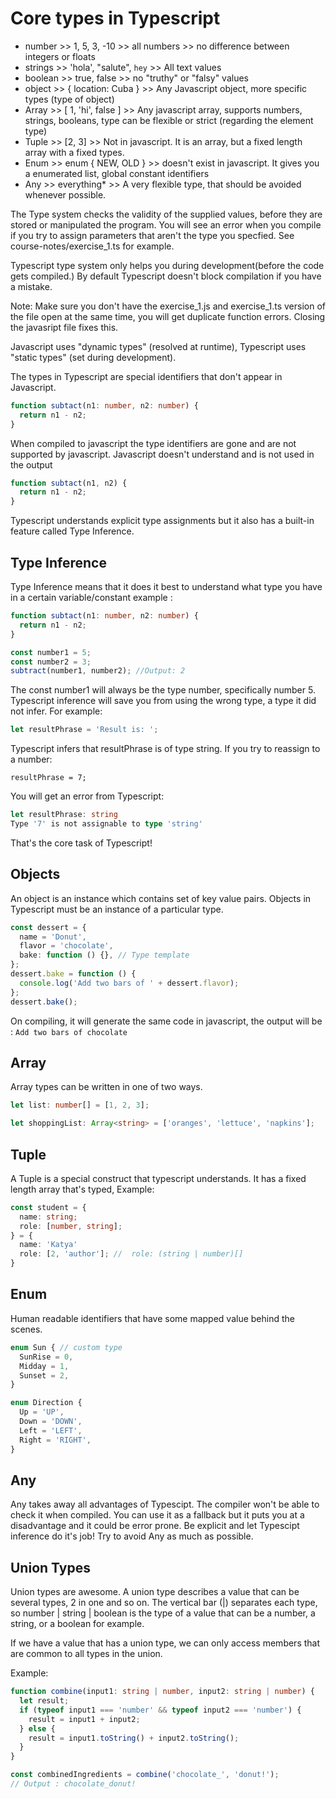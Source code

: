 # Core types in Typescript

- number >> 1, 5, 3, -10 >> all numbers >> no difference between integers or floats
- strings >> 'hola', "salute", `hey` >> All text values
- boolean >> true, false >> no "truthy" or "falsy" values
- object >> { location: Cuba } >> Any Javascript object, more specific types (type of object)
- Array >> [ 1, 'hi', false ] >> Any javascript array, supports numbers, strings, booleans, type can be flexible or strict (regarding the element type)
- Tuple >> [2, 3] >> Not in javascript. It is an array, but a fixed length array with a fixed types.
- Enum >> enum { NEW, OLD } >> doesn't exist in javascript. It gives you a enumerated list, global constant identifiers
- Any >> everything\* >> A very flexible type, that should be avoided whenever possible.

The Type system checks the validity of the supplied values, before they are stored or manipulated the program. You will see an error when you compile if you try to assign parameters that aren't the type you specfied. See course-notes/exercise_1.ts for example.

Typescript type system only helps you during development(before the code gets compiled.) By default Typescript doesn't block compilation if you have a mistake.

Note: Make sure you don't have the exercise_1.js and exercise_1.ts version of the file open at the same time, you will get duplicate function errors. Closing the javasript file fixes this.

Javascript uses "dynamic types" (resolved at runtime), Typescript uses "static types" (set during development).

The types in Typescript are special identifiers that don't appear in Javascript.

```typescript
function subtact(n1: number, n2: number) {
  return n1 - n2;
}
```

When compiled to javascript the type identifiers are gone and are not supported by javascript. Javascript doesn't understand and is not used in the output

```javascript
function subtact(n1, n2) {
  return n1 - n2;
}
```

Typescript understands explicit type assignments but it also has a built-in feature called Type Inference.

## Type Inference

Type Inference means that it does it best to understand what type you have in a certain variable/constant example :

```typescript
function subtact(n1: number, n2: number) {
  return n1 - n2;
}

const number1 = 5;
const number2 = 3;
subtract(number1, number2); //Output: 2
```

The const number1 will always be the type number, specifically number 5. Typescript inference will save you from using the wrong type, a type it did not infer. For example:

```typescript
let resultPhrase = 'Result is: ';
```

Typescript infers that resultPhrase is of type string. If you try to reassign to a number:

```
resultPhrase = 7;
```

You will get an error from Typescript:

```typescript
let resultPhrase: string
Type '7' is not assignable to type 'string'
```

That's the core task of Typescript!

## Objects

An object is an instance which contains set of key value pairs. Objects in Typescript must be an instance of a particular type.

```typescript
const dessert = {
  name = 'Donut',
  flavor = 'chocolate',
  bake: function () {}, // Type template
};
dessert.bake = function () {
  console.log('Add two bars of ' + dessert.flavor);
};
dessert.bake();
```

On compiling, it will generate the same code in javascript, the output will be : `Add two bars of chocolate`

## Array

Array types can be written in one of two ways.

```typescript
let list: number[] = [1, 2, 3];
```

```typescript
let shoppingList: Array<string> = ['oranges', 'lettuce', 'napkins'];
```

## Tuple

A Tuple is a special construct that typescript understands. It has a fixed length array that's typed, Example:

```typescript
const student = {
  name: string;
  role: [number, string];
} = {
  name: 'Katya'
  role: [2, 'author']; //  role: (string | number)[]
}
```

## Enum

Human readable identifiers that have some mapped value behind the scenes.

```typescript
enum Sun { // custom type
  SunRise = 0,
  Midday = 1,
  Sunset = 2,
}

enum Direction {
  Up = 'UP',
  Down = 'DOWN',
  Left = 'LEFT',
  Right = 'RIGHT',
}
```

## Any

Any takes away all advantages of Typescipt. The compiler won't be able to check it when compiled. You can use it as a fallback but it puts you at a disadvantage and it could be error prone. Be explicit and let Typescipt inference do it's job! Try to avoid Any as much as possible.

## Union Types

Union types are awesome. A union type describes a value that can be several types, 2 in one and so on. The vertical bar (|) separates each type, so
number | string | boolean is the type of a value that can be a number, a string, or a boolean for example.

If we have a value that has a union type, we can only access members that are common to all types in the union.

Example:

```typescript
function combine(input1: string | number, input2: string | number) {
  let result;
  if (typeof input1 === 'number' && typeof input2 === 'number') {
    result = input1 + input2;
  } else {
    result = input1.toString() + input2.toString();
  }
}

const combinedIngredients = combine('chocolate_', 'donut!');
// Output : chocolate_donut!
```

